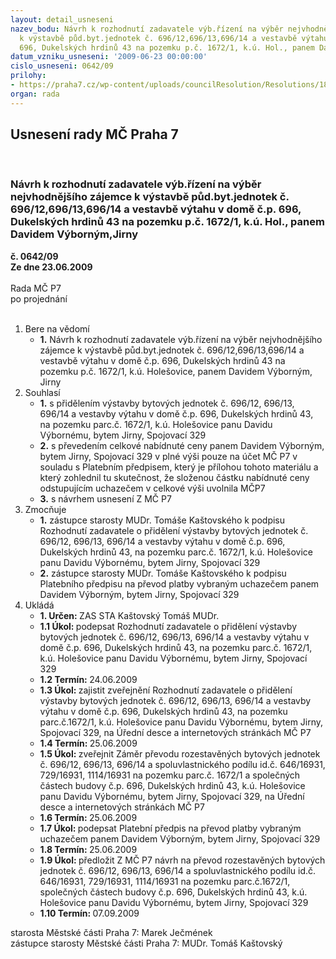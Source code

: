 ```yaml
---
layout: detail_usneseni
nazev_bodu: Návrh k rozhodnutí zadavatele výb.řízení na výběr nejvhodnějšího zájemce
  k výstavbě půd.byt.jednotek č. 696/12,696/13,696/14 a vestavbě výtahu v domě č.p.
  696, Dukelských hrdinů 43 na pozemku p.č. 1672/1, k.ú. Hol., panem Davidem Výborným,Jirny
datum_vzniku_usneseni: '2009-06-23 00:00:00'
cislo_usneseni: 0642/09
prilohy:
- https://praha7.cz/wp-content/uploads/councilResolution/Resolutions/18773/32-p%c5%99evod_d.h.43_d.vyborny_z.doc
organ: rada
---
```

<div id="ucUsn_pList" class="usn">
	<span><h2>Usnesení rady MČ Praha 7 </h2>
<br></span><div class="standBody">
<span><h3>Návrh k rozhodnutí zadavatele výb.řízení na výběr nejvhodnějšího zájemce k výstavbě půd.byt.jednotek č. 696/12,696/13,696/14 a vestavbě výtahu v domě č.p. 696, Dukelských hrdinů 43 na pozemku p.č. 1672/1, k.ú. Hol., panem Davidem Výborným,Jirny</h3></span><div class="center">
		<strong>č. 0642/09</strong><br>
	</div>
<div class="center">
		<strong>Ze dne 23.06.2009</strong><br><br>
	</div>Rada MČ P7<br> po projednání<br><br><ol>
<li>Bere na vědomí<ul><li>
<strong>1.</strong> Návrh k rozhodnutí zadavatele výb.řízení na výběr nejvhodnějšího zájemce k výstavbě půd.byt.jednotek č. 696/12,696/13,696/14 a vestavbě výtahu v domě  č.p. 696, Dukelských hrdinů 43 na pozemku p.č. 1672/1, k.ú. Holešovice,    panem Davidem Výborným, Jirny</li></ul>
</li>
<li>Souhlasí<ul>
<li>
<strong>1.</strong> s přidělením výstavby bytových jednotek č. 696/12, 696/13, 696/14 a vestavby výtahu v domě č.p. 696, Dukelských hrdinů 43, na pozemku parc.č. 1672/1,     k.ú. Holešovice panu Davidu Výbornému,  bytem Jirny, Spojovací 329</li>
<li>
<strong>2.</strong> s převedením  celkové nabídnuté ceny panem Davidem Výborným,  bytem Jirny, Spojovací 329 v plné výši pouze na účet MČ P7 v souladu s Platebním předpisem, který je přílohou tohoto materiálu a který zohlednil tu skutečnost, že složenou částku  nabídnuté ceny odstupujícím uchazečem v celkové výši uvolnila MČP7</li>
<li>
<strong>3.</strong> s návrhem usnesení Z MČ P7</li>
</ul>
</li>
<li>Zmocňuje<ul>
<li>
<strong>1.</strong> zástupce starosty MUDr. Tomáše Kaštovského k podpisu Rozhodnutí zadavatele o přidělení výstavby bytových jednotek č. 696/12, 696/13, 696/14 a vestavby výtahu v domě č.p. 696, Dukelských hrdinů 43, na pozemku parc.č. 1672/1,     k.ú. Holešovice panu Davidu Výbornému, bytem Jirny, Spojovací 329</li>
<li>
<strong>2.</strong> zástupce starosty MUDr. Tomáše Kaštovského k podpisu Platebního předpisu na převod platby vybraným uchazečem panem Davidem Výborným,  bytem Jirny, Spojovací 329</li>
</ul>
</li>
<li>Ukládá<ul>
<li>
<strong>1. Určen: </strong>ZAS STA Kaštovský Tomáš MUDr.</li>
<li>
<strong>1.1 Úkol: </strong>podepsat Rozhodnutí zadavatele o přidělení výstavby bytových jednotek    č. 696/12, 696/13, 696/14 a vestavby výtahu v domě č.p. 696, Dukelských hrdinů 43, na pozemku parc.č. 1672/1, k.ú. Holešovice panu Davidu Výbornému,  bytem Jirny, Spojovací 329</li>
<li>
<strong>1.2 Termín: </strong>24.06.2009</li>
<li>
<strong>1.3 Úkol: </strong>zajistit zveřejnění Rozhodnutí zadavatele o přidělení výstavby bytových jednotek č. 696/12, 696/13, 696/14 a vestavby výtahu v domě č.p. 696, Dukelských hrdinů 43, na pozemku parc.č.1672/1, k.ú. Holešovice         panu Davidu Výbornému, bytem Jirny, Spojovací 329, na Úřední desce       a internetových stránkách MČ P7</li>
<li>
<strong>1.4 Termín: </strong>25.06.2009</li>
<li>
<strong>1.5 Úkol: </strong>zveřejnit Záměr převodu rozestavěných bytových jednotek č. 696/12, 696/13, 696/14 a spoluvlastnického podílu id.č. 646/16931, 729/16931, 1114/16931 na pozemku parc.č. 1672/1 a společných částech budovy       č.p. 696, Dukelských hrdinů 43, k.ú. Holešovice panu Davidu Výbornému,  bytem Jirny, Spojovací 329, na Úřední desce a internetových stránkách   MČ P7</li>
<li>
<strong>1.6 Termín: </strong>25.06.2009</li>
<li>
<strong>1.7 Úkol: </strong>podepsat Platební předpis na převod platby vybraným uchazečem panem Davidem Výborným,  bytem Jirny, Spojovací 329</li>
<li>
<strong>1.8 Termín: </strong>25.06.2009</li>
<li>
<strong>1.9 Úkol: </strong>předložit Z MČ P7 návrh na převod  rozestavěných bytových jednotek        č. 696/12, 696/13, 696/14 a spoluvlastnického podílu id.č. 646/16931, 729/16931, 1114/16931 na pozemku parc.č.1672/1, společných částech budovy č.p. 696, Dukelských hrdinů 43, k.ú. Holešovice panu Davidu Výbornému,  bytem Jirny, Spojovací 329</li>
<li>
<strong>1.10 Termín: </strong>07.09.2009</li>
</ul>
</li>
</ol>starosta Městské části Praha 7: Marek Ječmének<br>zástupce starosty Městské části Praha 7: MUDr. Tomáš Kaštovský 
</div>
</div>
